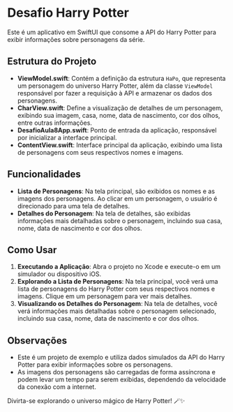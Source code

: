 # Desafio Harry Potter

Este é um aplicativo em SwiftUI que consome a API do Harry Potter para exibir informações sobre personagens da série.

## Estrutura do Projeto

- **ViewModel.swift**: Contém a definição da estrutura `HaPo`, que representa um personagem do universo Harry Potter, além da classe `ViewModel` responsável por fazer a requisição à API e armazenar os dados dos personagens.
- **CharView.swift**: Define a visualização de detalhes de um personagem, exibindo sua imagem, casa, nome, data de nascimento, cor dos olhos, entre outras informações.
- **DesafioAula8App.swift**: Ponto de entrada da aplicação, responsável por inicializar a interface principal.
- **ContentView.swift**: Interface principal da aplicação, exibindo uma lista de personagens com seus respectivos nomes e imagens.

## Funcionalidades

- **Lista de Personagens**: Na tela principal, são exibidos os nomes e as imagens dos personagens. Ao clicar em um personagem, o usuário é direcionado para uma tela de detalhes.
- **Detalhes do Personagem**: Na tela de detalhes, são exibidas informações mais detalhadas sobre o personagem, incluindo sua casa, nome, data de nascimento e cor dos olhos.

## Como Usar

1. **Executando a Aplicação**: Abra o projeto no Xcode e execute-o em um simulador ou dispositivo iOS.
2. **Explorando a Lista de Personagens**: Na tela principal, você verá uma lista de personagens do Harry Potter com seus respectivos nomes e imagens. Clique em um personagem para ver mais detalhes.
3. **Visualizando os Detalhes do Personagem**: Na tela de detalhes, você verá informações mais detalhadas sobre o personagem selecionado, incluindo sua casa, nome, data de nascimento e cor dos olhos.

## Observações

- Este é um projeto de exemplo e utiliza dados simulados da API do Harry Potter para exibir informações sobre os personagens.
- As imagens dos personagens são carregadas de forma assíncrona e podem levar um tempo para serem exibidas, dependendo da velocidade da conexão com a internet.

Divirta-se explorando o universo mágico de Harry Potter! 🪄✨
